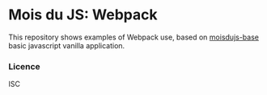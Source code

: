 # Mois du JS: Webpack

This  repository shows examples of Webpack use, based on [moisdujs-base]() basic javascript vanilla application.

### Licence

ISC